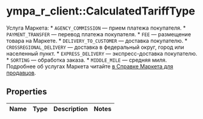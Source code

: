 # ympa_r_client::CalculatedTariffType

Услуга Маркета:  * `AGENCY_COMMISSION` — прием платежа покупателя.  * `PAYMENT_TRANSFER` — перевод платежа покупателя.  * `FEE` — размещение товара на Маркете.  * `DELIVERY_TO_CUSTOMER` — доставка покупателю.  * `CROSSREGIONAL_DELIVERY` — доставка в федеральный округ, город или населенный пункт.  * `EXPRESS_DELIVERY` — экспресс-доставка покупателю.  * `SORTING` — обработка заказа.  * `MIDDLE_MILE` — средняя миля.  Подробнее об услугах Маркета читайте [в Справке Маркета для продавцов](https://yandex.ru/support/marketplace/introduction/rates/index.html). 

## Properties
Name | Type | Description | Notes
------------ | ------------- | ------------- | -------------


